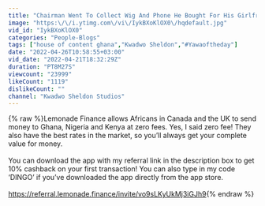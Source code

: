 ```yaml
---
title: "Chairman Went To Collect Wig And Phone He Bought For His Girlfriend Cos She Cheate.d"
image: "https:\/\/i.ytimg.com\/vi\/IykBXoKlOX0\/hqdefault.jpg"
vid_id: "IykBXoKlOX0"
categories: "People-Blogs"
tags: ["house of content ghana","Kwadwo Sheldon","#Yawaoftheday"]
date: "2022-04-26T10:58:55+03:00"
vid_date: "2022-04-21T18:32:29Z"
duration: "PT8M27S"
viewcount: "23999"
likeCount: "1119"
dislikeCount: ""
channel: "Kwadwo Sheldon Studios"
---
```

{% raw %}Lemonade Finance allows Africans in Canada and the UK to send money to Ghana, Nigeria and Kenya at zero fees. Yes, I said zero fee! They also have the best rates in the market, so you’ll always get your complete value for money.<br /><br />You can download the app with my referral link in the description box to get 10% cashback on your first transaction! You can also type in my code ‘DINGO’ if you’ve downloaded the app directly from the app store.<br /><br /><a rel="nofollow" target="blank" href="https://referral.lemonade.finance/invite/vo9sLKyUkMj3iGJh9">https://referral.lemonade.finance/invite/vo9sLKyUkMj3iGJh9</a>{% endraw %}
